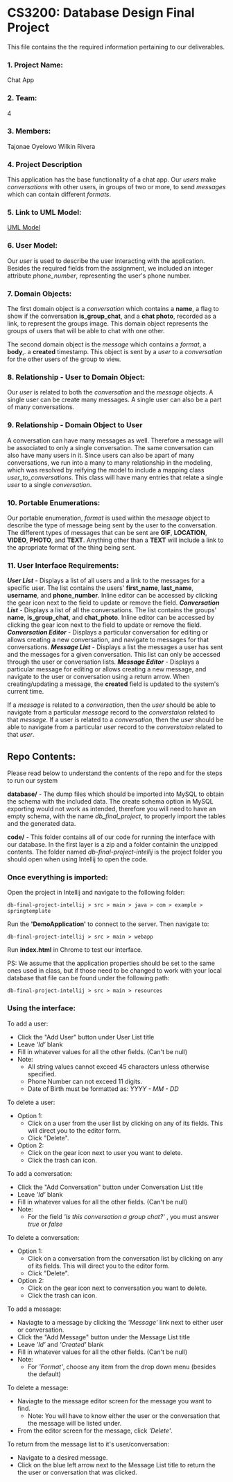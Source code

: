 # **CS3200: Database Design Final Project**
This file contains the the required information pertaining to our deliverables.
### 1. Project Name:
Chat App
### 2. Team:
4
### 3. Members:
Tajonae Oyelowo
Wilkin Rivera 
### 4. Project Description
This application has the base functionality of a chat app. Our _users_ make _conversations_ with other users, in groups of two or more, to send _messages_ which can contain different _formats_.

### 5. Link to UML Model:
[UML Model](db_design_final_project_UML.pdf)

### 6. User Model:
Our _user_ is used to describe the user interacting with the application. Besides the required fields from the assignment, we included an integer attribute _phone_number_, representing the user's phone number.

### 7. Domain Objects:
The first domain object is a _conversation_ which contains a **name**, a flag to show if the conversation **is_group_chat**, and a **chat photo**, recorded as a link, to represent the groups image. This domain object represents the groups of users that will be able to chat with one other.

The second domain object is the _message_ which contains a _format_, a **body**,. a **created** timestamp. This object is sent by a _user_ to a _conversation_ for the other users of the group to view.
 
### 8. Relationship - User to Domain Object:
Our _user_ is related to both the _conversation_ and the _message_ objects. A single user can be create many messages. A single user can also be a part of many conversations. 

### 9. Relationship - Domain Object to User
A conversation can have many messages as well. Therefore a message will be associated to only a single conversation. The same conversation can also have many users in it. Since users can also be apart of many conversations, we run into a many to many relationship in the modeling, which was resolved by reifying the model to include a mapping class _user_to_conversations_. This class will have many entries that relate a single _user_ to a single _conversation_. 

### 10. Portable Enumerations:
Our portable enumeration, _format_ is used within the _message_ object to describe the type of message being sent by the user to the conversation. The different types of messages that can be sent are **GIF**, **LOCATION**, **VIDEO**, **PHOTO**, and **TEXT**. Anything other than a **TEXT** will include a link to the apropriate format of the thing being sent.

### 11. User Interface Requirements:
**_User List_** - Displays a list of all users and a link to the messages for a specific user. The list contains the users' **first_name**, **last_name**, **username**, and **phone_number**. Inline editor can be accessed by clicking the gear icon next to the field to update or remove the field.
**_Conversation List_** - Displays a list of all the conversations. The list contains the groups' **name**, **is_group_chat**, and **chat_photo**. Inline editor can be accessed by clicking the gear icon next to the field to update or remove the field.
**_Conversation Editor_** - Displays a particular conversation for editing or allows creating a new conversation, and navigate to messages for that conversations.
**_Message List_** - Displays a list the messages a user has sent and the messages for a given conversation. This list can only be accessed through the user or conversation lists.
**_Message Editor_** - Displays a particular message for editing or allows creating a new message, and navigate to the user or conversation using a return arrow. When creating/updating a message, the **created** field is updated to the system's current time.

If a _message_ is related to a _conversation_, then the _user_ should be able to navigate from a particular _message_ record to the _converstaion_ related to that _message_. If a user is related to a _conversation_, then the _user_ should be able to navigate from a particular _user_ record to the _converstaion_ related to that _user_.

## **Repo Contents:**
Please read below to understand the contents of the repo and for the steps to run our system

**database/** - The dump files which should be imported into MySQL to obtain the schema with the included data. The create schema option in MySQL exporting would not work as intended, therefore you will need to have an empty schema,  with the name _db_final_project_, to properly import the tables and the generated data.

 **code/** - This folder contains all of our code for running the interface with our database. In the first layer is a zip and a folder containin the unzipped contents. The folder named _db-final-project-intellij_ is the project folder you should open when using Intellij to open the code.
 
### Once everything is imported:

Open the project in Intellij and navigate to the following folder:

    db-final-project-intellij > src > main > java > com > example > springtemplate

Run the **'DemoApplication'** to  connect to the server. Then  navigate to:

    db-final-project-intellij > src > main > webapp

Run **index.html** in Chrome to test our interface.

PS: We assume that the application properties should be set to the same ones used in class, but if those need to be changed to work with your local database that file can be found under the following path:

    db-final-project-intellij > src > main > resources
    
### Using the interface:

To add a user:
- Click the "Add User" button under User List title
- Leave _'Id'_ blank
- Fill in whatever values for all the other fields. (Can't be null)
- Note: 
    - All string values cannot exceed 45 characters unless otherwise specified.
    - Phone Number can not exceed 11 digits. 
    - Date of Birth must be formatted as: _YYYY - MM - DD_

To delete a user:
- Option 1:
    - Click on a user from the user list by clicking on any of its fields. This will direct you to the editor form.
    - Click "Delete".
- Option 2:
    - Click on the gear icon next to user you want to delete.
    - Click the trash can icon.

To add a conversation:
- Click the "Add Conversation" button under Conversation List title
- Leave _'Id'_ blank
- Fill in whatever values for all the other fields. (Can't be null)
- Note: 
    - For the field _'Is this conversation a group chat?'_ , you must answer _true_ or _false_

To delete a conversation:
- Option 1:
    - Click on a conversation from the conversation list by clicking on any of its fields. This will direct you to the editor form.
    - Click "Delete".
- Option 2:
    - Click on the gear icon next to conversation you want to delete.
    - Click the trash can icon.

To add a message:
- Naviagte to a message by clicking the _'Message'_ link next to either user or conversation.
- Click the "Add Message" button under the Message List title
- Leave _'Id'_ and _'Created'_ blank
- Fill in whatever values for all the other fields. (Can't be null)
- Note: 
    - For _'Format'_, choose any item from the drop down menu (besides the default)

To delete a message:
- Naviagte to the message editor screen for the message you want to find.
    - Note: You will have to know either the user or the conversation that the message will be listed under. 
- From the editor screen for the message, click _'Delete'_.

To return from the message list to it's user/conversation:
- Navigate to a desired message.
- Click on the blue left arrow next to the Message List title to return the the user or conversation that was clicked.

